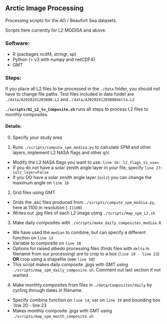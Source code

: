 ## Arctic Image Processing

Processing scripts for the AO / Beaufort Sea datasets.

Scripts here currently for L2 MODISA and above.

### Software:
* R (packages ncdf4, stringr, sp)
* Python (> v3 with numpy and netCDF4)
* GMT 

### Steps:

If you place all L2 files to be processed in the `./data` folder, you should not have to change file paths. Test files included in data folder are `./data/A2020241203000.L2` and `./data/A2020241203000delta.L2`

**`./scripts/01_L2_to_Composite.sh`** runs all steps to process L2 files to monthly composites. 

#### Details:

0. Specify your study area 

1. Runs `./scripts/compute_spm_modisa.py` to calculate SPM and other layers, implement L2 NASA flags and other q/c
  * Modify the L2 NASA flags you want to use: `line 16: l2_flags_to_use=`
  * If you do not have a solar zenith angle layer in your file, specify `line 17: solz_layer=False`
  * If you DO have a solar zenith angle layer (`solz`) you can change the maximum angle on `line 18`
  
2. Grid files using GMT 
  * Grids the .asc files produced from `./scripts/compute_spm_modisa.py`, here at 1100 m resolution (`-I1100`)
  * Writes out .jpg files of each L2 image using `./scripts/map_spm_L2.sh`
  
3. Make daily composites with `./scripts/make_daily_composites_modisa.R`
  * We have used the `median` to combine, but can specify a different function on `line 13`
  * Variable to composite on `line 18`
  * Options for raised albedo processing files (finds files with `delta` in filename from our processing) are to crop to a box (`line 19 - line 23`) **OR** crop using a shapefile (see `line 58`)
  * This script makes daily composite .jpgs with GMT using `./scripts/map_spm_daily_composite.sh`. Comment out last section if not wanted
  
4. Make monthly composites from files in `./data/Composites/daily` by cycling through dates in filename. 
  * Specify combine function on `line 14`, var on `line 19` and bounding box `line 20 - line 23
  * Makes monthly composite .jpgs with GMT using `./scripts/map_spm_month_composite.sh`

